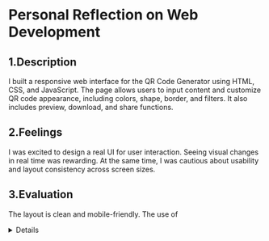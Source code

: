 # Personal Reflection on  Web Development

## 1.Description

I built a responsive web interface for the QR Code Generator using HTML, CSS, and JavaScript. The page allows users to input content and customize QR code appearance, including colors, shape, border, and filters. It also includes preview, download, and share functions.

## 2.Feelings

I was excited to design a real UI for user interaction. Seeing visual changes in real time was rewarding. At the same time, I was cautious about usability and layout consistency across screen sizes.

## 3.Evaluation

The layout is clean and mobile-friendly.
The use of <details> for customization keeps the form concise.
Real-time character counting and sliders improve user feedback.
However, some accessibility features (e.g. labels for screen readers) could be enhanced.

## 4.Analysis

This task helped me apply web development principles such as semantic HTML, responsive design, and form usability. Integrating dynamic feedback and styling via external CSS improved the interface quality.

## 5.Conclusions

General: Simplicity and clarity enhance user experience.
Specific: I should further improve accessibility and test edge cases on different devices.

## 6.Action Plan

Add ARIA labels for accessibility.
Implement validation feedback messages.
Test across browsers and screen sizes.